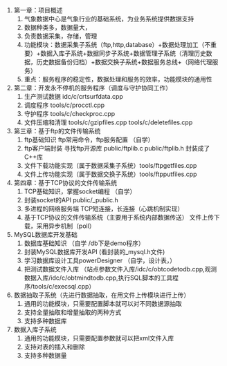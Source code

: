 1. 第一章：项目概述
   1. 气象数据中心是气象行业的基础系统，为业务系统提供数据支持
   2. 数据种类多，数据量大，
   3. 负责数据采集，存储，管理
   4. 功能模块：数据采集子系统（ftp,http,database）+数据处理加工（不重要）+数据入库子系统+数据同步子系统+数据管理子系统（清理历史数据，历史数据备份归档）+数据交换子系统+数据服务总线+（网络代理服务）
   5. 重点：服务程序的稳定性，数据处理和服务的效率，功能模块的通用性
2. 第二章：开发永不停机的服务程序（调度与守护协同工作）
   1. 生产测试数据	idc/c/crtsurfdata.cpp
   2. 调度程序    tools/c/procctl.cpp
   3. 守护程序    tools/c/checkproc.cpp    
   4. 文件压缩和清理    tools/c/gzipfiles.cpp    tools/c/deletefiles.cpp
3. 第三章：基于ftp的文件传输系统
   1. ftp基础知识    ftp常用命令，ftp服务配置   （自学）
   2. ftp客户端封装     寻找ftp开源库   public/ftplib.c   public/ftplib.h  封装成了C++库
   3. 文件下载功能实现（属于数据采集子系统）tools/ftpgetfiles.cpp
   4. 文件上传功能实现（属于数据交换子系统）tools/ftpputfiles.cpp
4. 第四章：基于TCP协议的文件传输系统
   1. TCP基础知识，掌握socket编程      （自学）
   2. 封装socket的API   public/_public.h
   3. 多进程的网络服务端   TCP短连接，长连接（心跳机制实现）
   4. 基于TCP协议的文件传输系统（主要用于系统内部数据传送）     文件上传下载，采用异步机制（poll）
5. MySQL数据库开发基础
   1. 数据库基础知识  （自学  /db下是demo程序）
   2. 封装MySQL数据库开发API   (看封装的_mysql.h文件)
   3. 学习数据库设计工具powerDesigner  （自学，设计表，）
   4. 把测试数据文件入库   （站点参数文件入库/idc/c/obtcodetodb.cpp,观测数据入库/idc/c/obtmindtodb.cpp,执行SQL脚本的工具程序/tools/c/execsql.cpp）
6. 数据抽取子系统（先进行数据抽取，在用文件上传模块进行上传）
   1. 通用的功能模块，只需要配置脚本就可以对不同数据源抽取
   2. 支持全量抽取和增量抽取的两种方式
   3. 支持多种数据库
7. 数据入库子系统
   1. 通用的功能模块，只需要配置参数就可以把xml文件入库
   2. 支持对表的插入和删除
   3. 支持多种数据量
